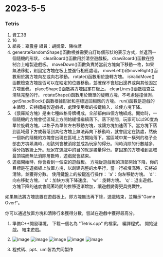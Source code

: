 # 2023-5-5
### Tetris

1. 資工3B 
1. 16 
1. 組長：辜震睿  組員：胡凱棠、陳柏諺
1. generateRandomShape()函數根據需要自訂每個形狀的表示方式，並返回一個隨機的形狀。   clearBoard()函數用於清空遊戲板。  drawBoard()函數在控制台上繪製遊戲板。  moveDown()函數負責將當前方塊向下移動一格，如果無法移動，則固定方塊在板上並進行相應處理。 moveLeft()和moveRight()函數用於將方塊向左或向右移動。 rotate()函數用於旋轉方塊。
  isValidMove()函數檢查方塊是否可以在給定的位置移動，並確保不會超出邊界或與其他固定方塊重疊。  placeShape()函數將方塊固定在板上。 clearLines()函數檢查並清除完整的行。  rotateShape()函數用於簡單的旋轉方塊，不考慮碰撞偵測。 getShapeBlock()函數根據形狀和座標返回相應的方塊。  run()函數是遊戲的主循環，它持續繪製遊戲板，處理使用者的按鍵輸入，並使方塊下降。
1. 《俄羅斯方塊》是由七種四格骨牌構成，全部都由四個方塊組成。開始時，一個隨機的方塊會從區域上方開始緩慢繼續落下。落下期間，玩家可以以90度為單位旋轉方塊，以格子為單位左右移動方塊，或讓方塊加速落下。當方塊下落到區域最下方或著落到其他方塊上無法再向下移動時，就會固定在該處，然後一個新的隨機的方塊會出現在區域上方開始落下。當區域中某一橫列的格子全部由方塊填滿時，則該列會被消除並成為玩家的得分。同時消除的行數越多，得分指數級上升。玩家在遊戲中的目的就是盡量得分。當固定的方塊堆到區域最頂端而無法消除層數時，遊戲就會結束。
1. 遊戲開始時，你會看到一個空的遊戲板。 
方塊從遊戲板的頂部開始下降，你的目標是在遊戲板上放置方塊，以創建完整的水平行，當一行被填滿時，它將被清除，並獲得分數。 使用鍵盤上的按鍵進行操作：
  'a'：向左移動方塊。
  'd'：向右移動方塊。
  's'：加快方塊下降速度。
  'w'：旋轉方塊。
  'q'：退出遊戲。
  方塊下降的速度會隨著時間的推移逐漸增加，讓遊戲變得更具挑戰性。

  如果無法將方塊放置在遊戲板上，即方塊無法再下降，遊戲結束，並顯示"Game Over!"。

  你可以通過放置方塊和清除行來獲得分數，嘗試在遊戲中獲得最高分。

1. 準備C++開發環境。 下載一個名為 "Tetris.cpp" 的檔案。  編譯程式。 開始遊戲。 結束遊戲。

1. ![image](https://github.com/alan9487/2021-3-2/assets/79899890/bcd4f85d-2f1d-4bd7-93ce-6921841bdfdd)  ![image](https://github.com/alan9487/2021-3-2/assets/79899890/a2a3526a-6827-419c-b316-5a5937080ac3) ![image](https://github.com/alan9487/2021-3-2/assets/79899890/32125ad7-1401-4ad4-baf9-d6432a3f2eaf) ![image](https://github.com/alan9487/2021-3-2/assets/79899890/27890799-97e4-44b6-8312-208e7d25a4b3) ![image](https://github.com/alan9487/2021-3-2/assets/79899890/d100d715-7011-48eb-a0b1-a0e10ef8b0b1)

1. 程式碼、ppt、uml皆為共同製作
